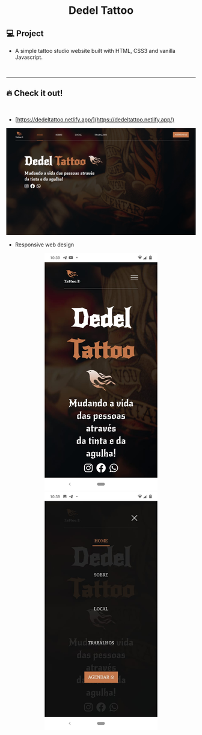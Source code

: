 <h1 align="center">
  Dedel Tattoo
</h1> 

## 💻  Project

 - A simple tattoo studio website built with HTML, CSS3 and vanilla Javascript.
 
<p>&nbsp;&nbsp;</p>

---

## 🔥 Check it out!
</br>

- [https://dedeltattoo.netlify.app/](https://dedeltattoo.netlify.app/)
<p align="center">
  <img width="800px" src="./images/dedelTattoo-web.jpg" alt="web-home-page" />
</p>

 - Responsive web design

 <p align="center" display="flex" >
  <img width="300px" src="./images/dedelTattoo-resp1.jpeg" alt="web-home-page" />
  <img width="300px" margin-left="20px" src="./images/dedelTattoo-resp2.jpeg" alt="web-home-page" />
 </p>


<p>&nbsp;&nbsp;</p>

